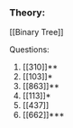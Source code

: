 ### Theory:
[[Binary Tree]]

Questions:
1. [[310]]**
2. [[103]]*
3. [[863]]**
4. [[113]]*
5. [[437]]
6. [[662]]***

